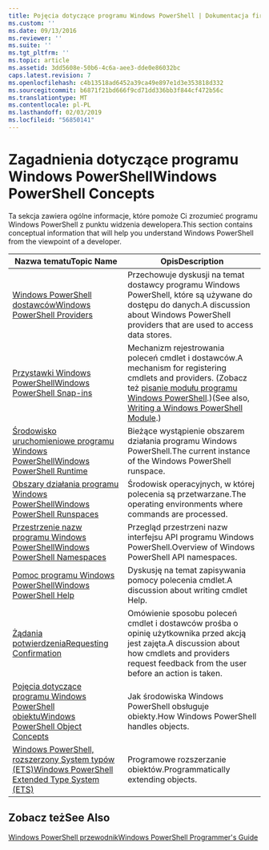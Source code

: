 ```yaml
---
title: Pojęcia dotyczące programu Windows PowerShell | Dokumentacja firmy Microsoft
ms.custom: ''
ms.date: 09/13/2016
ms.reviewer: ''
ms.suite: ''
ms.tgt_pltfrm: ''
ms.topic: article
ms.assetid: 3dd5608e-50b6-4c6a-aee3-dde0e86032bc
caps.latest.revision: 7
ms.openlocfilehash: c4b13518ad6452a39ca49e897e1d3e353818d332
ms.sourcegitcommit: b6871f21bd666f9cd71dd336bb3f844cf472b56c
ms.translationtype: MT
ms.contentlocale: pl-PL
ms.lasthandoff: 02/03/2019
ms.locfileid: "56850141"
---
```

# <a name="windows-powershell-concepts"></a><span data-ttu-id="9f9cf-102">Zagadnienia dotyczące programu Windows PowerShell</span><span class="sxs-lookup"><span data-stu-id="9f9cf-102">Windows PowerShell Concepts</span></span>

<span data-ttu-id="9f9cf-103">Ta sekcja zawiera ogólne informacje, które pomoże Ci zrozumieć programu Windows PowerShell z punktu widzenia dewelopera.</span><span class="sxs-lookup"><span data-stu-id="9f9cf-103">This section contains conceptual information that will help you understand Windows PowerShell from the viewpoint of a developer.</span></span>

|<span data-ttu-id="9f9cf-104">Nazwa tematu</span><span class="sxs-lookup"><span data-stu-id="9f9cf-104">Topic Name</span></span>|<span data-ttu-id="9f9cf-105">Opis</span><span class="sxs-lookup"><span data-stu-id="9f9cf-105">Description</span></span>|
|----------------|-----------------|
|[<span data-ttu-id="9f9cf-106">Windows PowerShell dostawców</span><span class="sxs-lookup"><span data-stu-id="9f9cf-106">Windows PowerShell Providers</span></span>](http://msdn.microsoft.com/en-us/a65c5c75-1131-4ade-90d3-a613dbe620e9)|<span data-ttu-id="9f9cf-107">Przechowuje dyskusji na temat dostawcy programu Windows PowerShell, które są używane do dostępu do danych.</span><span class="sxs-lookup"><span data-stu-id="9f9cf-107">A discussion about Windows PowerShell providers that are used to access data stores.</span></span>|
|[<span data-ttu-id="9f9cf-108">Przystawki Windows PowerShell</span><span class="sxs-lookup"><span data-stu-id="9f9cf-108">Windows PowerShell Snap-ins</span></span>](http://msdn.microsoft.com/en-us/20e081a9-522c-48bf-9f21-faaf8cca2e82)|<span data-ttu-id="9f9cf-109">Mechanizm rejestrowania poleceń cmdlet i dostawców.</span><span class="sxs-lookup"><span data-stu-id="9f9cf-109">A mechanism for registering cmdlets and providers.</span></span> <span data-ttu-id="9f9cf-110">(Zobacz też [pisanie modułu programu Windows PowerShell](../module/writing-a-windows-powershell-module.md).)</span><span class="sxs-lookup"><span data-stu-id="9f9cf-110">(See also, [Writing a Windows PowerShell Module](../module/writing-a-windows-powershell-module.md).)</span></span>|
|[<span data-ttu-id="9f9cf-111">Środowisko uruchomieniowe programu Windows PowerShell</span><span class="sxs-lookup"><span data-stu-id="9f9cf-111">Windows PowerShell Runtime</span></span>](http://msdn.microsoft.com/en-us/949f06e8-0224-4cd3-bbad-a0cebbb5dec8)|<span data-ttu-id="9f9cf-112">Bieżące wystąpienie obszarem działania programu Windows PowerShell.</span><span class="sxs-lookup"><span data-stu-id="9f9cf-112">The current instance of the Windows PowerShell runspace.</span></span>|
|[<span data-ttu-id="9f9cf-113">Obszary działania programu Windows PowerShell</span><span class="sxs-lookup"><span data-stu-id="9f9cf-113">Windows PowerShell Runspaces</span></span>](http://msdn.microsoft.com/en-us/a1582cfe-f06d-4aff-adc6-71f49a860ce9)|<span data-ttu-id="9f9cf-114">Środowisk operacyjnych, w której polecenia są przetwarzane.</span><span class="sxs-lookup"><span data-stu-id="9f9cf-114">The operating environments where commands are processed.</span></span>|
|[<span data-ttu-id="9f9cf-115">Przestrzenie nazw programu Windows PowerShell</span><span class="sxs-lookup"><span data-stu-id="9f9cf-115">Windows PowerShell Namespaces</span></span>](http://msdn.microsoft.com/en-us/04bd2841-e90c-47d2-8a1f-3aeb3df35176)|<span data-ttu-id="9f9cf-116">Przegląd przestrzeni nazw interfejsu API programu Windows PowerShell.</span><span class="sxs-lookup"><span data-stu-id="9f9cf-116">Overview of Windows PowerShell API namespaces.</span></span>|
|[<span data-ttu-id="9f9cf-117">Pomoc programu Windows PowerShell</span><span class="sxs-lookup"><span data-stu-id="9f9cf-117">Windows PowerShell Help</span></span>](http://msdn.microsoft.com/en-us/097b7c1c-a056-4b36-9c86-65b2ee702fc7)|<span data-ttu-id="9f9cf-118">Dyskusję na temat zapisywania pomocy polecenia cmdlet.</span><span class="sxs-lookup"><span data-stu-id="9f9cf-118">A discussion about writing cmdlet Help.</span></span>|
|[<span data-ttu-id="9f9cf-119">Żądania potwierdzenia</span><span class="sxs-lookup"><span data-stu-id="9f9cf-119">Requesting Confirmation</span></span>](../cmdlet/requesting-confirmation-from-cmdlets.md)|<span data-ttu-id="9f9cf-120">Omówienie sposobu poleceń cmdlet i dostawców prośba o opinię użytkownika przed akcją jest zajęta.</span><span class="sxs-lookup"><span data-stu-id="9f9cf-120">A discussion about how cmdlets and providers request feedback from the user before an action is taken.</span></span>|
|[<span data-ttu-id="9f9cf-121">Pojęcia dotyczące programu Windows PowerShell obiektu</span><span class="sxs-lookup"><span data-stu-id="9f9cf-121">Windows PowerShell Object Concepts</span></span>](http://msdn.microsoft.com/en-us/a1449178-b6fd-4ca8-a5e1-d747c2c54181)|<span data-ttu-id="9f9cf-122">Jak środowiska Windows PowerShell obsługuje obiekty.</span><span class="sxs-lookup"><span data-stu-id="9f9cf-122">How Windows PowerShell handles objects.</span></span>|
|[<span data-ttu-id="9f9cf-123">Windows PowerShell, rozszerzony System typów (ETS)</span><span class="sxs-lookup"><span data-stu-id="9f9cf-123">Windows PowerShell Extended Type System (ETS)</span></span>](http://msdn.microsoft.com/en-us/12700631-be23-4e6b-9bf0-81ea0d166353)|<span data-ttu-id="9f9cf-124">Programowe rozszerzanie obiektów.</span><span class="sxs-lookup"><span data-stu-id="9f9cf-124">Programmatically extending objects.</span></span>|

## <a name="see-also"></a><span data-ttu-id="9f9cf-125">Zobacz też</span><span class="sxs-lookup"><span data-stu-id="9f9cf-125">See Also</span></span>

[<span data-ttu-id="9f9cf-126">Windows PowerShell przewodnik</span><span class="sxs-lookup"><span data-stu-id="9f9cf-126">Windows PowerShell Programmer's Guide</span></span>](./windows-powershell-programmer-s-guide.md)